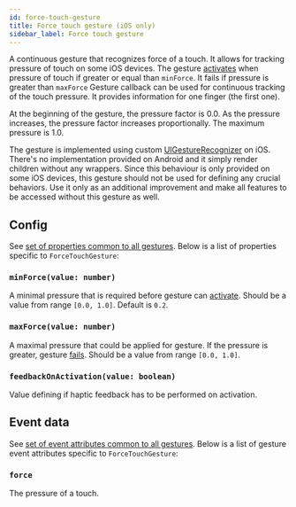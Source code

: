 ```yaml
---
id: force-touch-gesture
title: Force touch gesture (iOS only)
sidebar_label: Force touch gesture
---
```


A continuous gesture that recognizes force of a touch. It allows for tracking pressure of touch on some iOS devices.
The gesture [activates](../state.md#active) when pressure of touch if greater or equal than `minForce`. It fails if pressure is greater than `maxForce`
Gesture callback can be used for continuous tracking of the touch pressure. It provides information for one finger (the first one).

At the beginning of the gesture, the pressure factor is 0.0. As the pressure increases, the pressure factor increases proportionally. The maximum pressure is 1.0.

The gesture is implemented using custom [UIGestureRecognizer](https://developer.apple.com/documentation/uikit/uigesturerecognizer) on iOS. There's no implementation provided on Android and it simply render children without any wrappers.
Since this behaviour is only provided on some iOS devices, this gesture should not be used for defining any crucial behaviors. Use it only as an additional improvement and make all features to be accessed without this gesture as well.

## Config

See [set of properties common to all gestures](./common-gesture.md#config). Below is a list of properties specific to `ForceTouchGesture`:

### `minForce(value: number)`

A minimal pressure that is required before gesture can [activate](../state.md#active). Should be a value from range `[0.0, 1.0]`. Default is `0.2`.

### `maxForce(value: number)`

A maximal pressure that could be applied for gesture. If the pressure is greater, gesture [fails](../state.md#failed). Should be a value from range `[0.0, 1.0]`.

### `feedbackOnActivation(value: boolean)`

Value defining if haptic feedback has to be performed on activation.

## Event data

See [set of event attributes common to all gestures](./common-gesture.md#event-data). Below is a list of gesture event attributes specific to `ForceTouchGesture`:

### `force`

The pressure of a touch.
